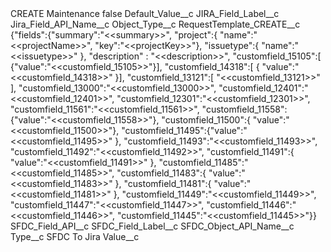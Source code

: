 <?xml version="1.0" encoding="UTF-8"?>
<CustomMetadata xmlns="http://soap.sforce.com/2006/04/metadata" xmlns:xsi="http://www.w3.org/2001/XMLSchema-instance" xmlns:xsd="http://www.w3.org/2001/XMLSchema">
    <label>CREATE Maintenance</label>
    <protected>false</protected>
    <values>
        <field>Default_Value__c</field>
        <value xsi:nil="true"/>
    </values>
    <values>
        <field>JIRA_Field_Label__c</field>
        <value xsi:nil="true"/>
    </values>
    <values>
        <field>Jira_Field_API_Name__c</field>
        <value xsi:nil="true"/>
    </values>
    <values>
        <field>Object_Type__c</field>
        <value xsi:nil="true"/>
    </values>
    <values>
        <field>RequestTemplate_CREATE__c</field>
        <value xsi:type="xsd:string">{&quot;fields&quot;:{&quot;summary&quot;:&quot;&lt;&lt;summary&gt;&gt;&quot;, &quot;project&quot;:{ &quot;name&quot;:&quot;&lt;&lt;projectName&gt;&gt;&quot;, &quot;key&quot;:&quot;&lt;&lt;projectKey&gt;&gt;&quot;}, &quot;issuetype&quot;:{ &quot;name&quot;:&quot;&lt;&lt;issuetype&gt;&gt;&quot; }, &quot;description&quot; : &quot;&lt;&lt;description&gt;&gt;&quot;,  &quot;customfield_15105&quot;:[ {&quot;value&quot;:&quot;&lt;&lt;customfield_15105&gt;&gt;&quot;}], &quot;customfield_14318&quot;:[ {  &quot;value&quot;:&quot;&lt;&lt;customfield_14318&gt;&gt;&quot; }],  &quot;customfield_13121&quot;:[  &quot;&lt;&lt;customfield_13121&gt;&gt;&quot;  ], &quot;customfield_13000&quot;:&quot;&lt;&lt;customfield_13000&gt;&gt;&quot;, &quot;customfield_12401&quot;:&quot;&lt;&lt;customfield_12401&gt;&gt;&quot;, &quot;customfield_12301&quot;:&quot;&lt;&lt;customfield_12301&gt;&gt;&quot;, &quot;customfield_11561&quot;:&quot;&lt;&lt;customfield_11561&gt;&gt;&quot;, &quot;customfield_11558&quot;:{&quot;value&quot;:&quot;&lt;&lt;customfield_11558&gt;&gt;&quot;}, &quot;customfield_11500&quot;:{ &quot;value&quot;:&quot;&lt;&lt;customfield_11500&gt;&gt;&quot;}, &quot;customfield_11495&quot;:{&quot;value&quot;:&quot;&lt;&lt;customfield_11495&gt;&gt;&quot; }, &quot;customfield_11493&quot;:&quot;&lt;&lt;customfield_11493&gt;&gt;&quot;, &quot;customfield_11492&quot;:&quot;&lt;&lt;customfield_11492&gt;&gt;&quot;, &quot;customfield_11491&quot;:{ &quot;value&quot;:&quot;&lt;&lt;customfield_11491&gt;&gt;&quot; }, &quot;customfield_11485&quot;:&quot;&lt;&lt;customfield_11485&gt;&gt;&quot;, &quot;customfield_11483&quot;:{  &quot;value&quot;:&quot;&lt;&lt;customfield_11483&gt;&gt;&quot; },  &quot;customfield_11481&quot;:{ &quot;value&quot;:&quot;&lt;&lt;customfield_11481&gt;&gt;&quot; }, &quot;customfield_11449&quot;:&quot;&lt;&lt;customfield_11449&gt;&gt;&quot;, &quot;customfield_11447&quot;:&quot;&lt;&lt;customfield_11447&gt;&gt;&quot;, &quot;customfield_11446&quot;:&quot;&lt;&lt;customfield_11446&gt;&gt;&quot;, &quot;customfield_11445&quot;:&quot;&lt;&lt;customfield_11445&gt;&gt;&quot;}}</value>
    </values>
    <values>
        <field>SFDC_Field_API__c</field>
        <value xsi:nil="true"/>
    </values>
    <values>
        <field>SFDC_Field_Label__c</field>
        <value xsi:nil="true"/>
    </values>
    <values>
        <field>SFDC_Object_API_Name__c</field>
        <value xsi:nil="true"/>
    </values>
    <values>
        <field>Type__c</field>
        <value xsi:type="xsd:string">SFDC To Jira</value>
    </values>
    <values>
        <field>Value__c</field>
        <value xsi:nil="true"/>
    </values>
</CustomMetadata>
